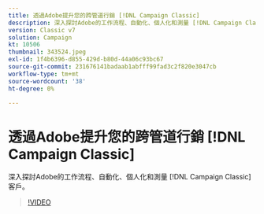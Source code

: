 ```yaml
---
title: 透過Adobe提升您的跨管道行銷 [!DNL Campaign Classic]
description: 深入探討Adobe的工作流程、自動化、個人化和測量 [!DNL Campaign Classic] 客戶。
version: Classic v7
solution: Campaign
kt: 10506
thumbnail: 343524.jpeg
exl-id: 1f4b6396-d855-429d-b80d-44a06c93bc67
source-git-commit: 231676141badaab1abfff99fad3c2f820e3047cb
workflow-type: tm+mt
source-wordcount: '38'
ht-degree: 0%

---
```


# 透過Adobe提升您的跨管道行銷 [!DNL Campaign Classic]

深入探討Adobe的工作流程、自動化、個人化和測量 [!DNL Campaign Classic] 客戶。

>[!VIDEO](https://video.tv.adobe.com/v/343524/?quality=12&learn=on)
